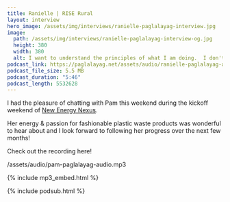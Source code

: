 ```yaml
---
title: Ranielle | RISE Rural
layout: interview
hero_image: /assets/img/interviews/ranielle-paglalayag-interview.jpg
image: 
  path: /assets/img/interviews/ranielle-paglalayag-interview-og.jpg
  height: 380
  width: 380
  alt: I want to understand the principles of what I am doing.  I don't want to stop until I get it!
podcast_link: https://paglalayag.net/assets/audio/ranielle-paglalayag-audio.mp3
podcast_file_size: 5.5 MB
podcast_duration: "5:46"
podcast_length: 5532628
---
```


I had the pleasure of chatting with Pam this weekend during the kickoff weekend of [New Energy Nexus](https://www.facebook.com/nexphilippines).

Her energy & passion for fashionable plastic waste products was wonderful to hear about and I look forward to following her progress over the next few months!

Check out the recording here!

/assets/audio/pam-paglalayag-audio.mp3

{% include mp3_embed.html %}

{% include podsub.html %}